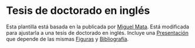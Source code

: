 # Tesis de doctorado en inglés

Esta plantilla está basada en la publicada por [Miguel Mata](http://logistica.fime.uanl.mx/miguel/recursos.html). Está modificada para ajustarla a una tesis de doctorado en inglés. Incluye una [Presentación](Presentation) que depende de las mismas [Figuras](Figuras) y [Bibliografía](MiBiblio.bib).